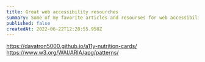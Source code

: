 ```yaml
---
title: Great web accessibility resourches
summary: Some of my favorite articles and resourses for web accessibility
published: false
createdAt: 2022-06-22T12:28:55.958Z
---
```

https://davatron5000.github.io/a11y-nutrition-cards/
https://www.w3.org/WAI/ARIA/apg/patterns/
